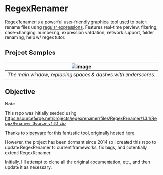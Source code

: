 # RegexRenamer

RegexRenamer is a powerful user-friendly graphical tool used to batch rename files using [regular expressions](https://en.wikipedia.org/wiki/Regular_expression). Features real-time preview, filtering, case-changing, numbering, expression validation, network support, folder renaming, help w/ regex tutor.


## Project Samples

| ![image](https://github.com/joshg253/RegexRenamer/assets/297115/11689bcd-1f7b-49fb-ac9c-b58a29a6cada) |
| --- |
| *The main window, replacing spaces & dashes with underscores.* |


## Objective
> [!NOTE]
> This repo was initially seeded using https://sourceforge.net/projects/regexrenamer/files/RegexRenamer/1.3.1/RegexRenamer_Source_v1.3.1.zip

Thanks to [xiperware](https://sourceforge.net/u/xiperware/profile/) for this fantastic tool, originally hosted [here](https://sourceforge.net/projects/regexrenamer/).

However, the project has been dormant since 2014 so I created this repo to update RegexRenamer to current frameworks, fix bugs, and potentially extend RegexRenamer.

Initially, I'll attempt to clone all the original documentation, etc., and then update it as necessary.
